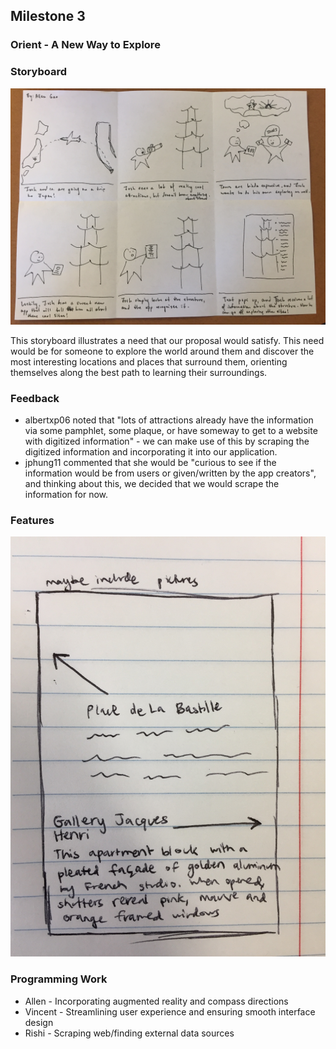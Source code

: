 ## Milestone 3

### Orient - A New Way to Explore


### Storyboard
![augmented-reality](images/augmented_reality.jpg)

This storyboard illustrates a need that our proposal would satisfy. This need would be for someone to explore the world around them and discover the most interesting locations and places that surround them, orienting themselves along the best path to learning their surroundings. 

### Feedback
* albertxp06 noted that "lots of attractions already have the information via some pamphlet, some plaque, or have someway to get to a website with digitized information" - we can make use of this by scraping the digitized information and incorporating it into our application.
* jphung11 commented that she would be "curious to see if the information would be from users or given/written by the app creators", and thinking about this, we decided that we would scrape the information for now.

### Features
![feature](images/Feature.JPG)

### Programming Work
* Allen - Incorporating augmented reality and compass directions
* Vincent - Streamlining user experience and ensuring smooth interface design
* Rishi - Scraping web/finding external data sources

